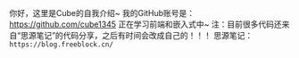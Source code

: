 你好，这里是Cube的自我介绍~
我的GitHub账号是：https://github.com/cube1345
正在学习前端和嵌入式中~
注：目前很多代码还来自“思源笔记”的代码分享，之后有时间会改成自己的！！！
思源笔记：`https://blog.freeblock.cn/`